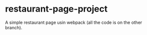 # restaurant-page-project

A simple restaurant page usin webpack (all the code is on the other branch).
